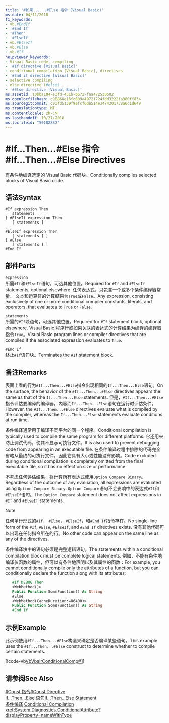 ```yaml
---
title: '#如果......#Else 指令 (Visual Basic)'
ms.date: 04/11/2018
f1_keywords:
- vb.#EndIf
- '#End If'
- '#Then'
- '#ElseIf'
- vb.#ElseIf
- vb.#Else
- vb.#If
helpviewer_keywords:
- Visual Basic code, compiling
- '#If directive [Visual Basic]'
- conditional compilation [Visual Basic], directives
- '#End if directive [Visual Basic]'
- selective compiling
- else directive (#else)
- '#Else directive [Visual Basic]'
ms.assetid: 10bba104-e3fd-451b-b672-faa472530502
ms.openlocfilehash: c98868e16fc609a49721724fdd32221a380ff834
ms.sourcegitcommit: c93fd5139f9efcf6db514e3474301738a6d1d649
ms.translationtype: MT
ms.contentlocale: zh-CN
ms.lasthandoff: 10/27/2018
ms.locfileid: "50182887"
---
```

# <a name="ifthenelse-directives"></a><span data-ttu-id="67bbe-102">#If...Then...#Else 指令</span><span class="sxs-lookup"><span data-stu-id="67bbe-102">#If...Then...#Else Directives</span></span>
<span data-ttu-id="67bbe-103">有条件地编译选定的 Visual Basic 代码块。</span><span class="sxs-lookup"><span data-stu-id="67bbe-103">Conditionally compiles selected blocks of Visual Basic code.</span></span>  
  
## <a name="syntax"></a><span data-ttu-id="67bbe-104">语法</span><span class="sxs-lookup"><span data-stu-id="67bbe-104">Syntax</span></span>  
  
```  
#If expression Then  
   statements  
[ #ElseIf expression Then  
   [ statements ]  
...  
#ElseIf expression Then  
   [ statements ] ]  
[ #Else  
   [ statements ] ]  
#End If  
```  
  
## <a name="parts"></a><span data-ttu-id="67bbe-105">部件</span><span class="sxs-lookup"><span data-stu-id="67bbe-105">Parts</span></span>  
 `expression`  
 <span data-ttu-id="67bbe-106">所需`#If`和`#ElseIf`语句，可选其他位置。</span><span class="sxs-lookup"><span data-stu-id="67bbe-106">Required for `#If` and `#ElseIf` statements, optional elsewhere.</span></span> <span data-ttu-id="67bbe-107">任何表达式，只包含一个或多个条件编译器常量、 文本和运算符的计算结果为`True`或`False`。</span><span class="sxs-lookup"><span data-stu-id="67bbe-107">Any expression, consisting exclusively of one or more conditional compiler constants, literals, and operators, that evaluates to `True` or `False`.</span></span>  
  
 `statements`  
 <span data-ttu-id="67bbe-108">所需的`#If`块语句，可选其他位置。</span><span class="sxs-lookup"><span data-stu-id="67bbe-108">Required for `#If` statement block, optional elsewhere.</span></span> <span data-ttu-id="67bbe-109">Visual Basic 程序行或如果关联的表达式的计算结果为编译的编译器指令`True`。</span><span class="sxs-lookup"><span data-stu-id="67bbe-109">Visual Basic program lines or compiler directives that are compiled if the associated expression evaluates to `True`.</span></span>  
  
 `#End If`  
 <span data-ttu-id="67bbe-110">终止`#If`语句块。</span><span class="sxs-lookup"><span data-stu-id="67bbe-110">Terminates the `#If` statement block.</span></span>  
  
## <a name="remarks"></a><span data-ttu-id="67bbe-111">备注</span><span class="sxs-lookup"><span data-stu-id="67bbe-111">Remarks</span></span>  
 <span data-ttu-id="67bbe-112">表面上看的行为`#If...Then...#Else`指令出现相同的`If...Then...Else`语句。</span><span class="sxs-lookup"><span data-stu-id="67bbe-112">On the surface, the behavior of the `#If...Then...#Else` directives appears the same as that of the `If...Then...Else` statements.</span></span> <span data-ttu-id="67bbe-113">但是，`#If...Then...#Else`指令评估要编译的编译器，内容而`If...Then...Else`语句在运行时评估条件。</span><span class="sxs-lookup"><span data-stu-id="67bbe-113">However, the `#If...Then...#Else` directives evaluate what is compiled by the compiler, whereas the `If...Then...Else` statements evaluate conditions at run time.</span></span>  
  
 <span data-ttu-id="67bbe-114">条件编译通常用于编译不同平台的同一个程序。</span><span class="sxs-lookup"><span data-stu-id="67bbe-114">Conditional compilation is typically used to compile the same program for different platforms.</span></span> <span data-ttu-id="67bbe-115">它还用来防止调试代码，使其不显示可执行文件。</span><span class="sxs-lookup"><span data-stu-id="67bbe-115">It is also used to prevent debugging code from appearing in an executable file.</span></span> <span data-ttu-id="67bbe-116">在条件编译过程中排除的代码完全省略从最终的可执行文件，因此它具有大小或性能没有影响。</span><span class="sxs-lookup"><span data-stu-id="67bbe-116">Code excluded during conditional compilation is completely omitted from the final executable file, so it has no effect on size or performance.</span></span>  
  
 <span data-ttu-id="67bbe-117">不考虑任何评估结果，将计算所有表达式使用`Option Compare Binary`。</span><span class="sxs-lookup"><span data-stu-id="67bbe-117">Regardless of the outcome of any evaluation, all expressions are evaluated using `Option Compare Binary`.</span></span> <span data-ttu-id="67bbe-118">`Option Compare`语句不会影响中的表达式`#If`和`#ElseIf`语句。</span><span class="sxs-lookup"><span data-stu-id="67bbe-118">The `Option Compare` statement does not affect expressions in `#If` and `#ElseIf` statements.</span></span>  
  
> [!NOTE]
>  <span data-ttu-id="67bbe-119">任何单行形式的`#If`， `#Else`， `#ElseIf`，和`#End If`指令存在。</span><span class="sxs-lookup"><span data-stu-id="67bbe-119">No single-line form of the `#If`, `#Else`, `#ElseIf`, and `#End If` directives exists.</span></span> <span data-ttu-id="67bbe-120">没有其他代码可以出现在任何指令所在的行。</span><span class="sxs-lookup"><span data-stu-id="67bbe-120">No other code can appear on the same line as any of the directives.</span></span> 

<span data-ttu-id="67bbe-121">条件编译块中的语句必须是完整逻辑语句。</span><span class="sxs-lookup"><span data-stu-id="67bbe-121">The statements within a conditional compilation block must be complete logical statements.</span></span> <span data-ttu-id="67bbe-122">例如，不能有条件地编译仅函数的属性，但可以有条件地声明以及其属性的函数：</span><span class="sxs-lookup"><span data-stu-id="67bbe-122">For example, you cannot conditionally compile only the attributes of a function, but you can conditionally declare the function along with its attributes:</span></span>

```vb
   #If DEBUG Then
   <WebMethod()>
   Public Function SomeFunction() As String
   #Else
   <WebMethod(CacheDuration:=86400)>
   Public Function SomeFunction() As String
   #End If
```

## <a name="example"></a><span data-ttu-id="67bbe-123">示例</span><span class="sxs-lookup"><span data-stu-id="67bbe-123">Example</span></span>
 <span data-ttu-id="67bbe-124">此示例使用`#If...Then...#Else`构造来确定是否编译某些语句。</span><span class="sxs-lookup"><span data-stu-id="67bbe-124">This example uses the `#If...Then...#Else` construct to determine whether to compile certain statements.</span></span>  
  
 [!code-vb[VbVbalrConditionalComp#1](../../../visual-basic/language-reference/directives/codesnippet/VisualBasic/if-then-else-directives_1.vb)]  
  
## <a name="see-also"></a><span data-ttu-id="67bbe-125">请参阅</span><span class="sxs-lookup"><span data-stu-id="67bbe-125">See Also</span></span>  
[<span data-ttu-id="67bbe-126">#Const 指令</span><span class="sxs-lookup"><span data-stu-id="67bbe-126">#Const Directive</span></span>](../../../visual-basic/language-reference/directives/const-directive.md)  
[<span data-ttu-id="67bbe-127">If...Then...Else 语句</span><span class="sxs-lookup"><span data-stu-id="67bbe-127">If...Then...Else Statement</span></span>](../../../visual-basic/language-reference/statements/if-then-else-statement.md)  
<span data-ttu-id="67bbe-128">[条件编译](../../../visual-basic/programming-guide/program-structure/conditional-compilation.md) </span><span class="sxs-lookup"><span data-stu-id="67bbe-128">[Conditional Compilation](../../../visual-basic/programming-guide/program-structure/conditional-compilation.md) </span></span>  
<xref:System.Diagnostics.ConditionalAttribute?displayProperty=nameWithType>   


